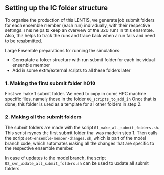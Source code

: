 ## Setting up the IC folder structure

To organise the production of this LENTIS, we generate job submit folders for each ensemble member (each run) individually, with their respective settings. This helps to keep an overview of the 320 runs in this ensemble. Also, this helps to track the runs and trace back when a run fails and need to be resubmitted. 

Large Ensemble preparations for running the simulations: 
- Generatate a folder structure with run submit folder for each individual ensemble member
- Add in some extra/external scripts to all these folders later

### 1. Making the first submit folder h010
First we make 1 submit folder. We need to copy in come HPC machine specific files, namely those in the folder `00_scripts_to_add_in`
Once that is done, this folder is used as a template for all other folders in step 2. 

### 2. Making all the submit folders
The submit folders are made with the script `01_make_all_submit_folders.sh`. This script rsyncs the first submit folder that was made in step 1. Then calls the script `set-ensemble-member-changes.sh`, which is part of the model branch code, which automates making all the changes that are specific to the respective ensemble member. 

In case of updates to the model branch, the script `02_svn_update_all_submit_folders.sh` can be used to update all submit folders. 